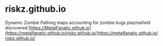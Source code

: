 # riskz.github.io
Dynamic Zombie Pathing maps accounting for zombie bugs plazmafield discovered
[https://MetalFanatic.github.io](https://metalfanatic.github.io/riskz.github.io/)https://metalfanatic.github.io/riskz.github.io/
